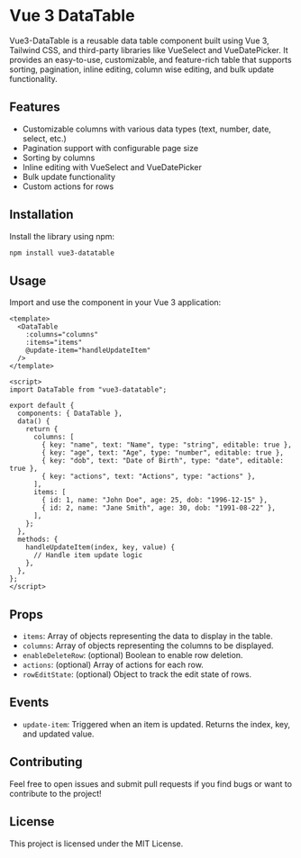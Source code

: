 # Vue 3 DataTable

Vue3-DataTable is a reusable data table component built using Vue 3, Tailwind CSS, and third-party libraries like VueSelect and VueDatePicker. It provides an easy-to-use, customizable, and feature-rich table that supports sorting, pagination, inline editing, column wise editing, and bulk update functionality.

## Features

- Customizable columns with various data types (text, number, date, select, etc.)
- Pagination support with configurable page size
- Sorting by columns
- Inline editing with VueSelect and VueDatePicker
- Bulk update functionality
- Custom actions for rows

## Installation

Install the library using npm:

```bash
npm install vue3-datatable
```

## Usage

Import and use the component in your Vue 3 application:

```vue
<template>
  <DataTable
    :columns="columns"
    :items="items"
    @update-item="handleUpdateItem"
  />
</template>

<script>
import DataTable from "vue3-datatable";

export default {
  components: { DataTable },
  data() {
    return {
      columns: [
        { key: "name", text: "Name", type: "string", editable: true },
        { key: "age", text: "Age", type: "number", editable: true },
        { key: "dob", text: "Date of Birth", type: "date", editable: true },
        { key: "actions", text: "Actions", type: "actions" },
      ],
      items: [
        { id: 1, name: "John Doe", age: 25, dob: "1996-12-15" },
        { id: 2, name: "Jane Smith", age: 30, dob: "1991-08-22" },
      ],
    };
  },
  methods: {
    handleUpdateItem(index, key, value) {
      // Handle item update logic
    },
  },
};
</script>
```

## Props

- `items`: Array of objects representing the data to display in the table.
- `columns`: Array of objects representing the columns to be displayed.
- `enableDeleteRow`: (optional) Boolean to enable row deletion.
- `actions`: (optional) Array of actions for each row.
- `rowEditState`: (optional) Object to track the edit state of rows.

## Events

- `update-item`: Triggered when an item is updated. Returns the index, key, and updated value.

## Contributing

Feel free to open issues and submit pull requests if you find bugs or want to contribute to the project!

## License

This project is licensed under the MIT License.
